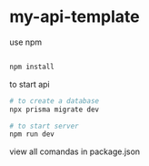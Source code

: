 # my-api-template

use npm
```bash

npm install
```

to start api

```bash
# to create a database
npx prisma migrate dev

# to start server
npm run dev
```

view all comandas in package.json
